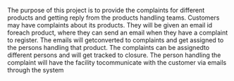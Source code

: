 The purpose of this project is to provide the complaints for different products and getting reply from the products handling teams.
Customers may have complaints about its products. They will be given an email id foreach product, where they can send an email when they have a complaint to register. 
The emails will getconverted to complaints and get assigned to the persons handling that product. The complaints can be assignedto different persons and will get tracked to closure. 
The person handling the complaint will have the facility tocommunicate with the customer via emails through the system
